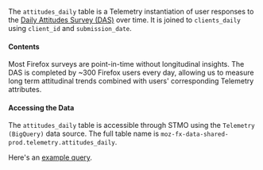 The `attitudes_daily` table is a Telemetry instantiation of user responses to the [Daily Attitudes Survey (DAS)](BROKEN:https://qsurvey.mozilla.com/collab/daily-attitude-survey) over time.
It is joined to `clients_daily` using `client_id` and `submission_date`.

#### Contents

Most Firefox surveys are point-in-time without longitudinal insights.
The DAS is completed by ~300 Firefox users every day, allowing us to measure long term attitudinal trends combined with users' corresponding Telemetry attributes.

#### Accessing the Data

The `attitudes_daily` table is accessible through STMO using the
`Telemetry (BigQuery)` data source.
The full table name is `moz-fx-data-shared-prod.telemetry.attitudes_daily`.

Here's an [example query](https://sql.telemetry.mozilla.org/queries/63937/source#163424).
